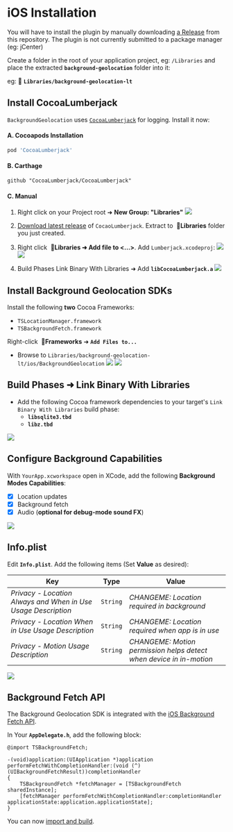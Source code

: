 
# iOS Installation

You will have to install the plugin by manually downloading [a Release](https://github.com/transistorsoft/background-geolocation-lt/releases) from this repository.  The plugin is not currently submitted to a package manager (eg: jCenter)

Create a folder in the root of your application project, eg: `/Libraries` and place the extracted **`background-geolocation`** folder into it:

eg: :open_file_folder: **`Libraries/background-geolocation-lt`**

## Install CocoaLumberjack

`BackgroundGeolocation` uses [`CocoaLumberjack`](https://github.com/CocoaLumberjack/CocoaLumberjack) for logging.  Install it now:
#### A.  Cocoapods Installation
```ruby
pod 'CocoaLumberjack'
```

#### B.  Carthage
```
github "CocoaLumberjack/CocoaLumberjack"
```

#### C.  Manual
1.  Right click on your Project root ➜ **New Group: "Libraries"**
![](https://dl.dropboxusercontent.com/s/ksdrhds0bslo6eo/new-group-libraries.png?dl=1)

2. [Download latest release](https://github.com/CocoaLumberjack/CocoaLumberjack/releases) of `CocaoLumberjack`.  Extract to&nbsp;&nbsp;:open_file_folder:**Libraries** folder you just created.

3.  Right click&nbsp;&nbsp;:open_file_folder:**Libraries ➜ Add file to <...>**.  Add `Lumberjack.xcodeproj`:
![](https://dl.dropboxusercontent.com/s/k8tjh4c4l70n1x4/add-file-cocoa-lumberjack.png?dl=1)
![](https://dl.dropboxusercontent.com/s/rvlz2doz5tv1avq/select-file-cocoa-lumberjack.png?dl=1)

4.  Build Phases Link Binary With Libraries ➜ Add **`libCocoaLumberjack.a`**
![](https://dl.dropboxusercontent.com/s/vyfp5jh1od6915e/build-phases-libCocoaLumberjack.png?dl=1)

## Install Background Geolocation SDKs

Install the following **two** Cocoa Frameworks:
- `TSLocationManager.framework`
- `TSBackgroundFetch.framework`

Right-click&nbsp;&nbsp;:open_file_folder:**Frameworks** ➜ **`Add Files to...`**
- Browse to `Libraries/background-geolocation-lt/ios/BackgroundGeolocation`
![](https://dl.dropboxusercontent.com/s/fmrhfvdwszshbd7/add-files-frameworks.png?dl=1)
![](https://dl.dropboxusercontent.com/s/cq56x5hijx8v6y6/select-file-TSLocationManager-TSBackgroundFetch.png?dl=1)


## Build Phases ➜ Link Binary With Libraries

- Add the following Cocoa framework dependencies to your target's `Link Binary With Libraries` build phase:
    - **`libsqlite3.tbd`**
    - **`libz.tbd`**

![](https://dl.dropboxusercontent.com/s/b50j6lekmmg3hb9/link-binaries-libsqlite-libz.png?dl=1)

## Configure Background Capabilities

With `YourApp.xcworkspace` open in XCode, add the following **Background Modes Capabilities**:

- [x] Location updates
- [x] Background fetch
- [x] Audio (**optional for debug-mode sound FX**)

![](https://dl.dropbox.com/s/c3vm8x0wgrfn9f4/ios-setup-background-modes.png?dl=1)

## Info.plist

Edit **`Info.plist`**.  Add the following items (Set **Value** as desired):

| Key | Type | Value |
|-----|-------|-------------|
| *Privacy - Location Always and When in Use Usage Description* | `String` | *CHANGEME: Location required in background* |
| *Privacy - Location When in Use Usage Description* | `String` | *CHANGEME: Location required when app is in use* |
| *Privacy - Motion Usage Description* | `String` | *CHANGEME: Motion permission helps detect when device in in-motion* |

![](https://dl.dropbox.com/s/9non3j83jj0rimu/ios-setup-plist-strings.png?dl=1)

## Background Fetch API

The Background Geolocation SDK is integrated with the [iOS Background Fetch API](https://developer.apple.com/documentation/uikit/core_app/managing_your_app_s_life_cycle/preparing_your_app_to_run_in_the_background/updating_your_app_with_background_app_refresh).

In Your **`AppDelegate.h`**, add the following block:

```obj-c
@import TSBackgroundFetch;

-(void)application:(UIApplication *)application performFetchWithCompletionHandler:(void (^)(UIBackgroundFetchResult))completionHandler
{
    TSBackgroundFetch *fetchManager = [TSBackgroundFetch sharedInstance];
    [fetchManager performFetchWithCompletionHandler:completionHandler applicationState:application.applicationState];
}
```

You can now [import and build](../README.md#example).
